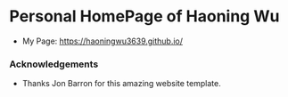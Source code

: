 Personal HomePage of Haoning Wu
=====
- My Page: https://haoningwu3639.github.io/

### Acknowledgements
- Thanks Jon Barron for this amazing website template.
